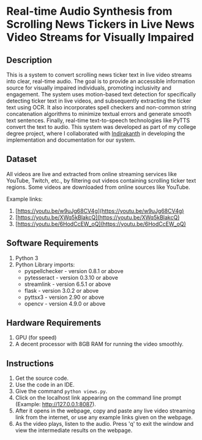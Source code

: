 # Real-time Audio Synthesis from Scrolling News Tickers in Live News Video Streams for Visually Impaired

## Description
This is a system to convert scrolling news ticker text in live video streams into clear, real-time audio. The goal is to provide an accessible information source for visually impaired individuals, promoting inclusivity and engagement.
The system uses motion-based text detection for specifically detecting ticker text in live videos, and subsequently extracting the ticker text using OCR. It also incorporates spell checkers and non-common string concatenation algorithms to
minimize textual errors and generate smooth text sentences. Finally, real-time text-to-speech technologies like PyTTS convert the text to audio. 
This system was developed as part of my college degree project, where I collaborated with [Indirakanth](https://github.com/indira1vik) in developing the implementation and documentation for our system.

## Dataset
All videos are live and extracted from online streaming services like YouTube, Twitch, etc., by filtering out videos containing scrolling ticker text regions. Some videos are downloaded from online sources like YouTube.

Example links:
1. [https://youtu.be/w9uJg68CV4g](https://youtu.be/w9uJg68CV4g)
2. [https://youtu.be/XWq5kBlakcQ](https://youtu.be/XWq5kBlakcQ)
3. [https://youtu.be/6HodCcEW_oQ](https://youtu.be/6HodCcEW_oQ)

## Software Requirements
1. Python 3
2. Python Library imports:
   - pyspellchecker - version 0.8.1 or above
   - pytesseract - version 0.3.10 or above
   - streamlink - version 6.5.1 or above
   - flask - version 3.0.2 or above
   - pyttsx3 - version 2.90 or above
   - opencv - version 4.9.0 or above

## Hardware Requirements
1. GPU (for speed)
2. A decent processor with 8GB RAM for running the video smoothly.

## Instructions
1. Get the source code.
2. Use the code in an IDE.
3. Give the command `python views.py`.
4. Click on the localhost link appearing on the command line prompt (Example: http://127.0.0.1:8087).
5. After it opens in the webpage, copy and paste any live video streaming link from the internet, or use any example links given on the webpage.
6. As the video plays, listen to the audio. Press 'q' to exit the window and view the intermediate results on the webpage.
